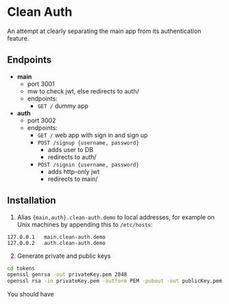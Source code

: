 # Clean Auth

An attempt at clearly separating the main app from its authentication feature.

## Endpoints

- **main**
    - port 3001
    - mw to check jwt, else redirects to auth/
    - endpoints:
        - `GET /` dummy app
- **auth**
    - port 3002
    - endpoints:
        - `GET /` web app with sign in and sign up
        - `POST /signup {username, password}`
            - adds user to DB
            - redirects to auth/
        - `POST /signin {username, password}`
            - adds http-only jwt
            - redirects to main/

## Installation

1. Alias `{main,auth}.clean-auth.demo` to local addresses, for example on Unix machines by appending this to `/etc/hosts`:

  ```
  127.0.0.1   main.clean-auth.demo
  127.0.0.2   auth.clean-auth.demo
  ```

2. Generate private and public keys

  ```sh
  cd tokens
  openssl genrsa -out privateKey.pem 2048
  openssl rsa -in privateKey.pem -outform PEM -pubout -out publicKey.pem
  ```

  You should have 
